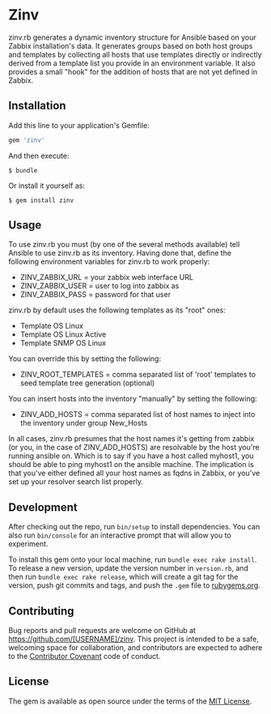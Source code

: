 # Zinv

zinv.rb generates a dynamic inventory structure for Ansible based on your Zabbix installation's data.  It generates groups based on both host groups and templates by collecting all hosts that use templates directly or indirectly derived from a template list you provide in an environment variable.  It also provides a small "hook" for the addition of hosts that are not yet defined in Zabbix.

## Installation

Add this line to your application's Gemfile:

```ruby
gem 'zinv'
```

And then execute:

    $ bundle

Or install it yourself as:

    $ gem install zinv

## Usage

To use zinv.rb you must (by one of the several methods available) tell Ansible to use zinv.rb as its inventory.   Having done that, define the following environment variables for zinv.rb to work properly:

* ZINV_ZABBIX_URL = your zabbix web interface URL
* ZINV_ZABBIX_USER = user to log into zabbix as
* ZINV_ZABBIX_PASS = password for that user


zinv.rb by default uses the following templates as its "root" ones:

* Template OS Linux
* Template OS Linux Active
* Template SNMP OS Linux

You can override this by setting the following:

* ZINV_ROOT_TEMPLATES = comma separated list of 'root' templates to seed template tree generation (optional)

You can insert hosts into the inventory "manually" by setting the following:

* ZINV_ADD_HOSTS = comma separated list of host names to inject into the inventory under group New_Hosts

In all cases, zinv.rb presumes that the host names it's getting from zabbix (or you, in the case of ZINV_ADD_HOSTS) are resolvable by the host you're running ansible on.  Which is to say if you have a host called myhost1, you should be able to ping myhost1 on the ansible machine.  The implication is that you've either defined all your host names as fqdns in Zabbix, or you've set up your resolver search list properly.


## Development

After checking out the repo, run `bin/setup` to install dependencies. You can also run `bin/console` for an interactive prompt that will allow you to experiment.

To install this gem onto your local machine, run `bundle exec rake install`. To release a new version, update the version number in `version.rb`, and then run `bundle exec rake release`, which will create a git tag for the version, push git commits and tags, and push the `.gem` file to [rubygems.org](https://rubygems.org).

## Contributing

Bug reports and pull requests are welcome on GitHub at https://github.com/[USERNAME]/zinv. This project is intended to be a safe, welcoming space for collaboration, and contributors are expected to adhere to the [Contributor Covenant](http://contributor-covenant.org) code of conduct.


## License

The gem is available as open source under the terms of the [MIT License](http://opensource.org/licenses/MIT).

